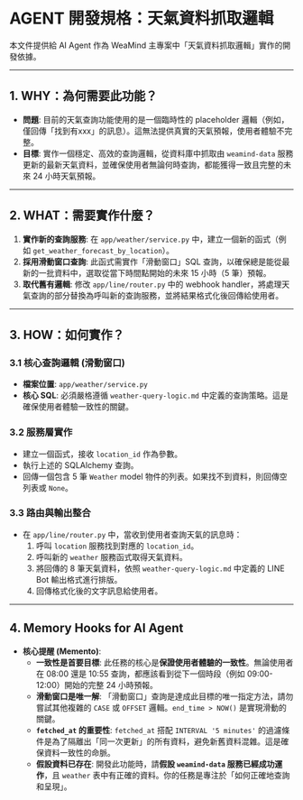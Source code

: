 # AGENT 開發規格：天氣資料抓取邏輯

本文件提供給 AI Agent 作為 WeaMind 主專案中「天氣資料抓取邏輯」實作的開發依據。

---

## 1. WHY：為何需要此功能？

- **問題**: 目前的天氣查詢功能使用的是一個臨時性的 placeholder 邏輯（例如，僅回傳「找到有xxx」的訊息）。這無法提供真實的天氣預報，使用者體驗不完整。
- **目標**: 實作一個穩定、高效的查詢邏輯，從資料庫中抓取由 `weamind-data` 服務更新的最新天氣資料，並確保使用者無論何時查詢，都能獲得一致且完整的未來 24 小時天氣預報。

---

## 2. WHAT：需要實作什麼？

1.  **實作新的查詢服務**: 在 `app/weather/service.py` 中，建立一個新的函式（例如 `get_weather_forecast_by_location`）。
2.  **採用滑動窗口查詢**: 此函式需實作「滑動窗口」SQL 查詢，以確保總是能從最新的一批資料中，選取從當下時間點開始的未來 15 小時（5 筆）預報。
3.  **取代舊有邏輯**: 修改 `app/line/router.py` 中的 webhook handler，將處理天氣查詢的部分替換為呼叫新的查詢服務，並將結果格式化後回傳給使用者。

---

## 3. HOW：如何實作？

### 3.1 核心查詢邏輯 (滑動窗口)

- **檔案位置**: `app/weather/service.py`
- **核心 SQL**: 必須嚴格遵循 `weather-query-logic.md` 中定義的查詢策略。這是確保使用者體驗一致性的關鍵。

### 3.2 服務層實作

- 建立一個函式，接收 `location_id` 作為參數。
- 執行上述的 SQLAlchemy 查詢。
- 回傳一個包含 5 筆 `Weather` model 物件的列表。如果找不到資料，則回傳空列表或 `None`。

### 3.3 路由與輸出整合

- 在 `app/line/router.py` 中，當收到使用者查詢天氣的訊息時：
    1. 呼叫 `location` 服務找到對應的 `location_id`。
    2. 呼叫新的 `weather` 服務函式取得天氣資料。
    3. 將回傳的 8 筆天氣資料，依照 `weather-query-logic.md` 中定義的 LINE Bot 輸出格式進行排版。
    4. 回傳格式化後的文字訊息給使用者。

---

## 4. Memory Hooks for AI Agent

- **核心提醒 (Memento)**:
    - **一致性是首要目標**: 此任務的核心是**保證使用者體驗的一致性**。無論使用者在 08:00 還是 10:55 查詢，都應該看到從下一個時段（例如 09:00-12:00）開始的完整 24 小時預報。
    - **滑動窗口是唯一解**: 「滑動窗口」查詢是達成此目標的唯一指定方法，請勿嘗試其他複雜的 `CASE` 或 `OFFSET` 邏輯。`end_time > NOW()` 是實現滑動的關鍵。
    - **`fetched_at` 的重要性**: `fetched_at` 搭配 `INTERVAL '5 minutes'` 的過濾條件是為了隔離出「同一次更新」的所有資料，避免新舊資料混雜。這是確保資料一致性的命脈。
    - **假設資料已存在**: 開發此功能時，請**假設 `weamind-data` 服務已經成功運作**，且 `weather` 表中有正確的資料。你的任務是專注於「如何正確地查詢和呈現」。
